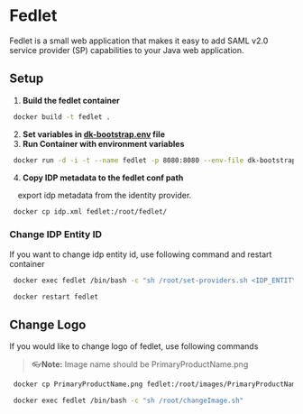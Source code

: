 # Fedlet

Fedlet is a small web application that makes it easy to add SAML v2.0 service provider (SP) capabilities to your Java web application.

## Setup
1. **Build the fedlet container**

```bash
 docker build -t fedlet .
 ```
2. **Set variables in [dk-bootstrap.env](https://github.com/AbdulmelikKalkan/Fedlet/blob/main/dk-bootstrap.env) file**
3. **Run Container with environment variables**
```bash
 docker run -d -i -t --name fedlet -p 8080:8080 --env-file dk-bootstrap.env fedlet
 ```
4. **Copy IDP metadata to the fedlet conf path**

&nbsp;&nbsp;&ensp;export idp metadata from the identity provider.
```bash
 docker cp idp.xml fedlet:/root/fedlet/
 ```

### Change IDP Entity ID
If you want to change idp entity id, use following command and restart container
```bash
 docker exec fedlet /bin/bash -c "sh /root/set-providers.sh <IDP_ENTITY_ID> <SP_ENTITY_ID>"
 ```
 
```bash
 docker restart fedlet
 ```
## Change Logo
If you would like to change logo of fedlet, use following commands

> 👓**Note:** Image name should be PrimaryProductName.png

```bash
 docker cp PrimaryProductName.png fedlet:/root/images/PrimaryProductName.png
 ```
 
```bash
 docker exec fedlet /bin/bash -c "sh /root/changeImage.sh"
 ```
